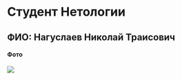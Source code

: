 # Студент Нетологии
## ФИО: Нагуслаев Николай Траисович
#### Фото
![](http://itcube24.ru/static/assets/img/team/011.jpg)